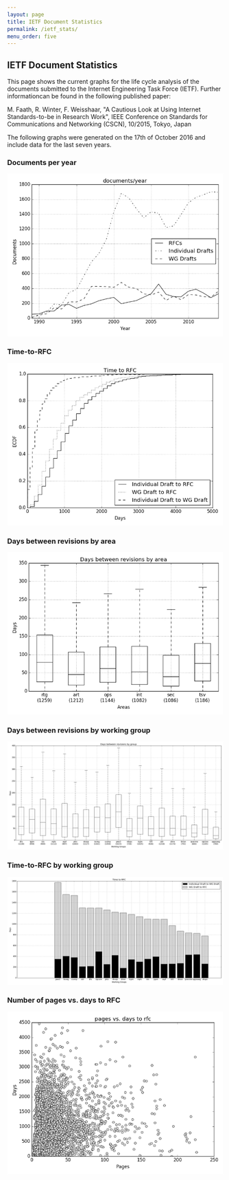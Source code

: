 ```yaml
---
layout: page
title: IETF Document Statistics
permalink: /ietf_stats/
menu_order: five
--- 
```


## IETF Document Statistics
This page shows the current graphs for the life cycle analysis of the documents submitted to the Internet Engineering Task Force (IETF).
Further informationcan be found in the following published paper:

M. Faath, R. Winter, F. Weisshaar, "A Cautious Look at Using Internet Standards-to-be in Research Work", IEEE Conference on Standards for Communications and Networking (CSCN), 10/2015, Tokyo, Japan

The following graphs were generated on the 17th of October 2016 and include data for the last seven years.

### Documents per year
<img alt="Documents per year" src="/img/ietf_graphs/rfcs_per_year.png">

### Time-to-RFC
<img alt="Time-to-RFC" src="/img/ietf_graphs/cdf_days.png">

### Days between revisions by area
<img alt="Days between revisions by area" src="/img/ietf_graphs/boxplot_areas.png">

### Days between revisions by working group
<img alt="Days between revisions by working group" src="/img/ietf_graphs/boxplot_groups.png">

### Time-to-RFC by working group
<img alt="Time-to-RFC by working group" src="/img/ietf_graphs/bars_days.png">

### Number of pages vs. days to RFC
<img alt="Number of pages vs. days to RFC" src="/img/ietf_graphs/pages_vs_days_to_rfc.png">



